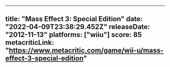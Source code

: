 
---
title: "Mass Effect 3: Special Edition"
date: "2022-04-09T23:38:29.452Z"
releaseDate: "2012-11-13"
platforms: ["wiiu"]
score: 85
metacriticLink: "https://www.metacritic.com/game/wii-u/mass-effect-3-special-edition"
---
